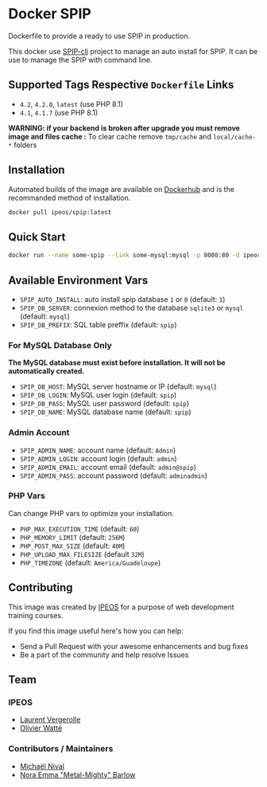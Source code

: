 # Docker SPIP

Dockerfile to provide a ready to use SPIP in production.

This docker use [SPIP-cli](https://contrib.spip.net/SPIP-Cli) project to manage an auto install for SPIP. It can be use to manage the SPIP with command line.

## Supported Tags Respective `Dockerfile` Links

- `4.2`, `4.2.0`, `latest` (use PHP 8.1)
- `4.1`, `4.1.7` (use PHP 8.1)

**WARNING: if your backend is broken after upgrade you must remove image and files cache :**
To clear cache remove `tmp/cache` and `local/cache-*` folders

## Installation

Automated builds of the image are available on [Dockerhub](https://hub.docker.com/r/ipeos/spip/) and is the recommanded method of installation.

```bash
docker pull ipeos/spip:latest
```

## Quick Start

```bash
docker run --name some-spip --link some-mysql:mysql -p 8080:80 -d ipeos/spip
```

## Available Environment Vars

- `SPIP_AUTO_INSTALL`: auto install spip database `1` or `0` (default: `1`)
- `SPIP_DB_SERVER`: connexion method to the database `sqlite3` or `mysql` (default: `mysql`)
- `SPIP_DB_PREFIX`: SQL table preffix (default: `spip`)

### For MySQL Database Only

**The MySQL database must exist before installation. It will not be automatically created.**

- `SPIP_DB_HOST`: MySQL server hostname or IP (default: `mysql`)
- `SPIP_DB_LOGIN`: MySQL user login (default: `spip`)
- `SPIP_DB_PASS`: MySQL user password (default: `spip`)
- `SPIP_DB_NAME`: MySQL database name (default: `spip`)

### Admin Account

- `SPIP_ADMIN_NAME`: account name (default: `Admin`)
- `SPIP_ADMIN_LOGIN`: account login (default: `admin`)
- `SPIP_ADMIN_EMAIL`: account email (default: `admin@spip`)
- `SPIP_ADMIN_PASS`: account password (default: `adminadmin`)

### PHP Vars

Can change PHP vars to optimize your installation.

- `PHP_MAX_EXECUTION_TIME` (default: `60`)
- `PHP_MEMORY_LIMIT` (default: `256M`)
- `PHP_POST_MAX_SIZE` (default: `40M`)
- `PHP_UPLOAD_MAX_FILESIZE` (default `32M`)
- `PHP_TIMEZONE` (default: `America/Guadeloupe`)

## Contributing

This image was created by [IPEOS](http://www.ipeos.com) for a purpose of web development training courses.

If you find this image useful here's how you can help:

- Send a Pull Request with your awesome enhancements and bug fixes
- Be a part of the community and help resolve Issues

## Team

### IPEOS

- [Laurent Vergerolle](https://github.com/psychoz971/)
- [Olivier Watté](https://github.com/owatte/)

### Contributors / Maintainers

- [Michaël Nival](https://github.com/mnival)
- [Nora Emma "Metal-Mighty" Barlow](https://github.com/Metal-Mighty)
